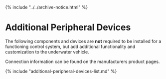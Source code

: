 {% include "../../archive-notice.html" %}

# Additional Peripheral Devices

The following components and devices are **not** required to be installed for a functioning control system, but add additional functionality and customization to the underwater vehicle.

Connection information can be found on the manufacturers product pages.

{% include "additional-peripheral-devices-list.md" %}
